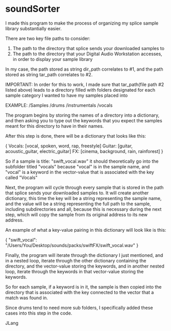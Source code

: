 # soundSorter

I made this program to make the process of organizing my splice sample library substantially easier.

There are two key file paths to consider:

1) The path to the directory that splice sends your downloaded samples to
2) The path to the directory that your Digital Audio Workstation accesses, in order to display your sample library

In my case, the path stored as string dir_path correlates to #1, and the path stored as string tar_path correlates to #2.

IMPORTANT: In order for this to work, I made sure that tar_path(file path #2 listed above) leads to a directory filled with
folders designated for each sample category I wanted to have my samples placed into

EXAMPLE:
/Samples
  /drums
  /instrumentals
  /vocals

The program begins by storing the names of a directory into a dictionary, and then asking you to type out the keywords that
you expect the samples meant for this directory to have in their names. 

After this step is done, there will be a dictionary that looks like this:

{
  Vocals: [vocal, spoken, word, rap, freestyle]
  Guitar: [guitar, acoustic_guitar, electric_guitar]
  FX: [cinema, background, rain, rainforest]
}

So if a sample is title: "swift_vocal.wav" 
it should theoretically go into the subfolder titled "vocals" because "vocal" is in the sample name,
and "vocal" is a keyword in the vector-value that is associated with the key called "Vocals"

Next, the program will cycle through every sample that is stored in the path that splice sends your downloaded samples to.
It will create another dictionary, this time the key will be a string representing the sample name, and the value
will be a string representing the full path to the sample, including subdirectories and all, because this is necessary during
the next step, which will copy the sample from its original address to its new address.

An example of what a key-value pairing in this dictionary will look like is this:

{
  "swift_vocal": "/Users/You/Desktop/sounds/packs/swiftFX/swift_vocal.wav"
}

Finally, the program will iterate through the dictionary I just mentioned, and in a nested loop,
iterate through the other dictionary containing the directory, and the vector-value storing the keywords, and in another
nested loop, iterate through the keywords in that vector-value storing the keywords.

So for each sample, if a keyword is in it, the sample is then copied into the directory that is associated with the key connected
to the vector that a match was found in.

Since drums tend to need more sub folders, I specifically added these cases into this step in the code.

JLang






